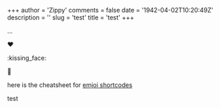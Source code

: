+++
author = 'Zippy'
comments = false
date = '1942-04-02T10:20:49Z'
description = ''
slug = 'test'
title = 'test'
+++

<html>
<body>
    ...
    <script src="https://unpkg.com/magic-snowflakes/dist/snowflakes.min.js"></script>
    <script>
        new Snowflakes();
    </script>
</body>
</html>

<!--
    <html>
<head>
<style>
    #snowflakes-container {
        width: 500px;
        height: 500px;
        position: relative;
        overflow: hidden;
    }
</style>
</head>
<body>
    <div id="snowflakes-container"></div>
    <script src="https://unpkg.com/magic-snowflakes/dist/snowflakes.min.js"></script>
    <script>
        var snowflakes = new Snowflakes({
            color: '#f00', // Default: "#5ECDEF"
            container: document.querySelector('#snowflakes-container'), // Default: document.body
            count: 100, // 100 snowflakes. Default: 50
            minOpacity: 0.1, // From 0 to 1. Default: 0.6
            maxOpacity: 0.95, // From 0 to 1. Default: 1
            minSize: 20, // Default: 10
            maxSize: 50, // Default: 25
            rotation: true, // Default: true
            speed: 2, // The property affects the speed of falling. Default: 1
            wind: false, // Without wind. Default: true
            width: 500, // Default: width of container
            height: 250, // Default: height of container
            zIndex: 100, // Default: 9999,
            autoResize: true // Default: true
        });
    </script>
</body>
</html>

-->

:heart:

:kissing_face:

:see_no_evil:

here is the cheatsheet for [emjoi shortcodes](https://www.webfx.com/tools/emoji-cheat-sheet/)

test